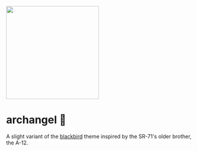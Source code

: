
<img src="https://github.com/allam-se/archangel/assets/92534738/52ae9e83-17e4-4108-8174-37750e114f47" width="250"/>


# archangel 🪽

A slight variant of the [blackbird](https://blackbird.mattglei.ch) theme inspired by the SR-71's older brother, the A-12.

